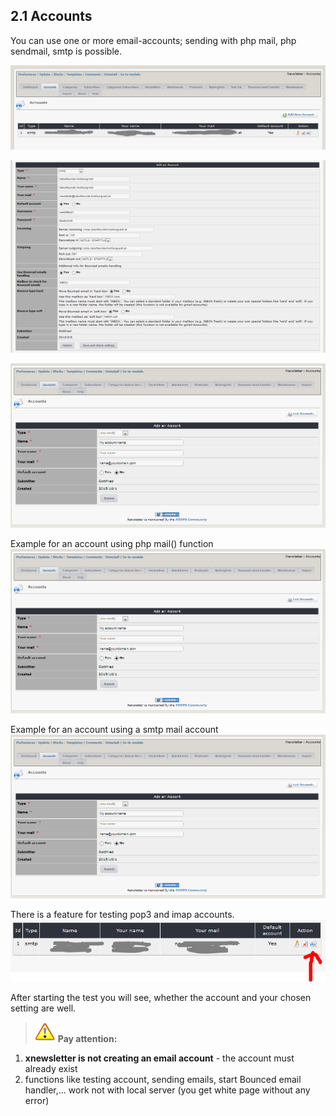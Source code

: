 ## 2.1 Accounts

You can use one or more email-accounts; sending with php mail, php sendmail, smtp is possible.



![](accounts1_en.PNG)

![](accounts4_en.PNG)

![](../assets/accounts1_en.PNG)


Example for an account using php mail() function
![](../assets/accounts3_en.PNG)

Example for an account using a smtp mail account
![](../assets/accounts3_en.PNG)


There is a feature for testing pop3 and imap accounts.
![](../assets/accounts2_en.PNG)

After starting the test you will see, whether the account and your chosen setting are well.

>![](../assets/info/important.png) **Pay attention:** 
1. **xnewsletter is not creating an email account** - the account must already exist
2. functions like testing account, sending emails, start Bounced email handler,... work not with local server (you get white page without any error)